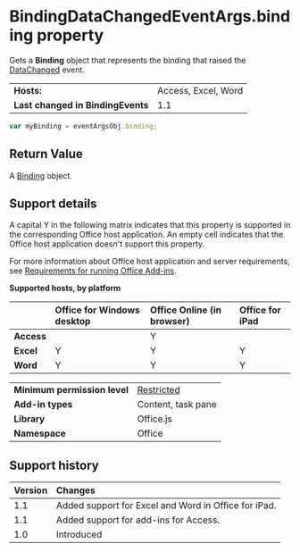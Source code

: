 
# BindingDataChangedEventArgs.binding property
Gets a  **Binding** object that represents the binding that raised the [DataChanged](https://dev.office.com/reference/add-ins/shared/binding.bindingdatachangedevent) event.

|||
|:-----|:-----|
|**Hosts:**|Access, Excel, Word|
|**Last changed in BindingEvents**|1.1|

```js
var myBinding = eventArgsObj.binding;
```


## Return Value

A [Binding](https://dev.office.com/reference/add-ins/shared/binding) object.


## Support details


A capital Y in the following matrix indicates that this property is supported in the corresponding Office host application. An empty cell indicates that the Office host application doesn't support this property.

For more information about Office host application and server requirements, see [Requirements for running Office Add-ins](../../docs/overview/requirements-for-running-office-add-ins.md).


**Supported hosts, by platform**


||**Office for Windows desktop**|**Office Online (in browser)**|**Office for iPad**|
|:-----|:-----|:-----|:-----|
|**Access**||Y||
|**Excel**|Y|Y|Y|
|**Word**|Y|Y|Y|

|||
|:-----|:-----|
|**Minimum permission level**|[Restricted](../../docs/develop/requesting-permissions-for-api-use-in-content-and-task-pane-add-ins.md)|
|**Add-in types**|Content, task pane|
|**Library**|Office.js|
|**Namespace**|Office|

## Support history


|**Version**|**Changes**|
|:-----|:-----|
|1.1|Added support for Excel and Word in Office for iPad.|
|1.1|Added support for add-ins for Access.|
|1.0|Introduced|
